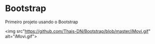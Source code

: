 # Bootstrap
Primeiro projeto usando o Bootstrap

<img src"https://github.com/Thais-DN/Bootstrap/blob/master/iMovi.gif" alt="iMovi.gif">
